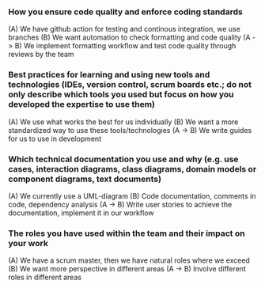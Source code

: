 ### How you ensure code quality and enforce coding standards
(A) We have github action for testing and continous integration, we use branches
(B) We want automation to check formatting and code quality
(A -> B) We implement formatting workflow and test code quality through reviews by the team


### Best practices for learning and using new tools and technologies (IDEs, version control, scrum boards etc.; do not only describe which tools you used but focus on how you developed the expertise to use them)
(A) We use what works the best for us individually
(B) We want a more standardized way to use these tools/technologies
(A -> B) We write guides for us to use in development


### Which technical documentation you use and why (e.g. use cases, interaction diagrams, class diagrams, domain models or component diagrams, text documents)
(A) We currently use a UML-diagram
(B) Code documentation, comments in code, dependency analysis
(A -> B) Write user stories to achieve the documentation, implement it in our workflow


### The roles you have used within the team and their impact on your work
(A) We have a scrum master, then we have natural roles where we exceed
(B) We want more perspective in different areas
(A -> B) Involve different roles in different areas
